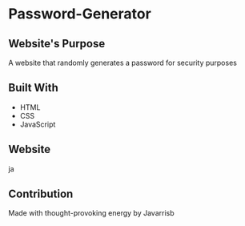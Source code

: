 # Password-Generator

## Website's Purpose
A website that randomly generates a password for security purposes

## Built With
* HTML
* CSS
* JavaScript

## Website 
ja

## Contribution
Made with thought-provoking energy by Javarrisb
